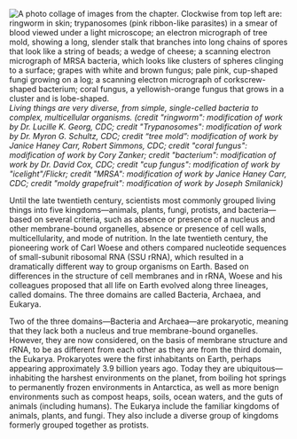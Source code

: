 ![A photo collage of images from the chapter. Clockwise from top left are: ringworm in skin; trypanosomes \(pink ribbon-like parasites\) in a smear of blood viewed under a light microscope; an electron micrograph of tree mold, showing a long, slender stalk that branches into long chains of spores that look like a string of beads; a wedge of cheese; a scanning electron micrograph of MRSA bacteria, which looks like clusters of spheres clinging to a surface; grapes with white and brown fungus; pale pink, cup-shaped fungi growing on a log; a scanning electron micrograph of corkscrew-shaped bacterium; coral fungus, a yellowish-orange fungus that grows in a cluster and is lobe-shaped.][1] _Living things are very diverse, from simple, single-celled bacteria to complex, multicellular organisms. (credit "ringworm": modification of work by Dr. Lucille K. Georg, CDC; credit "Trypanosomes": modification of work by Dr. Myron G. Schultz, CDC; credit “tree mold”: modification of work by Janice Haney Carr, Robert Simmons, CDC; credit "coral fungus": modification of work by Cory Zanker; credit "bacterium": modification of work by Dr. David Cox, CDC; credit "cup fungus": modification of work by "icelight"/Flickr; credit "MRSA": modification of work by Janice Haney Carr, CDC; credit "moldy grapefruit": modification of work by Joseph Smilanick)_

Until the late twentieth century, scientists most commonly grouped living things into five kingdoms—animals, plants, fungi, protists, and bacteria—based on several criteria, such as absence or presence of a nucleus and other membrane-bound organelles, absence or presence of cell walls, multicellularity, and mode of nutrition. In the late twentieth century, the pioneering work of Carl Woese and others compared nucleotide sequences of small-subunit ribosomal RNA (SSU rRNA), which resulted in a dramatically different way to group organisms on Earth. Based on differences in the structure of cell membranes and in rRNA, Woese and his colleagues proposed that all life on Earth evolved along three lineages, called domains. The three domains are called Bacteria, Archaea, and Eukarya.

Two of the three domains—Bacteria and Archaea—are prokaryotic, meaning that they lack both a nucleus and true membrane-bound organelles. However, they are now considered, on the basis of membrane structure and rRNA, to be as different from each other as they are from the third domain, the Eukarya. Prokaryotes were the first inhabitants on Earth, perhaps appearing approximately 3.9 billion years ago. Today they are ubiquitous—inhabiting the harshest environments on the planet, from boiling hot springs to permanently frozen environments in Antarctica, as well as more benign environments such as compost heaps, soils, ocean waters, and the guts of animals (including humans). The Eukarya include the familiar kingdoms of animals, plants, and fungi. They also include a diverse group of kingdoms formerly grouped together as protists.

   [1]: https://cnx.org/resources/770890fe8b791f0d668be8e3a1c2ef1a72c60959/Figure_13_00_01.jpg

